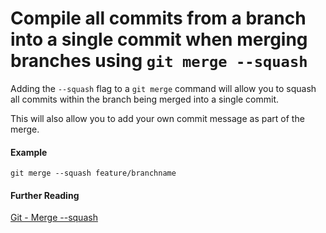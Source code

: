 # Compile all commits from a branch into a single commit when merging branches using `git merge --squash`

Adding the `--squash` flag to a `git merge` command will allow you to squash all commits within the branch being merged into a single commit. 

This will also allow you to add your own commit message as part of the merge.

#### Example

```
git merge --squash feature/branchname
```


#### Further Reading

[Git - Merge --squash](https://git-scm.com/docs/git-merge#git-merge---squash)
